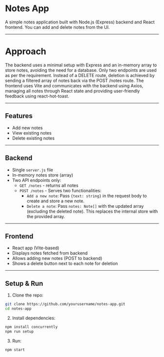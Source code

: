 # Notes App

A simple notes application built with Node.js (Express) backend and React frontend. You can add and delete notes from the UI.

---

# Approach

The backend uses a minimal setup with Express and an in-memory array to store notes, avoiding the need for a database. Only two endpoints are used as per the requirement. Instead of a DELETE route, deletion is achieved by sending a filtered array of notes back via the POST /notes route. The frontend uses Vite and communicates with the backend using Axios, managing all notes through React state and providing user-friendly feedback using react-hot-toast.

---

## Features

- Add new notes
- View existing notes
- Delete existing notes

---

## Backend

- Single `server.js` file
- In-memory notes store (array)
- Two API endpoints only:
  - `GET /notes` - returns all notes
  - `POST /notes` - Serves two functionalities:
    - `Add a new note`: Pass `{text: string}` in the request body to create and store a new note.
    - `Delete a note`: Pass `notes: Note[]` with the updated array (excluding the deleted note). This replaces the internal store with the provided array.

---

## Frontend

- React app (Vite-based)
- Displays notes fetched from backend
- Allows adding new notes (POST to backend)
- Shows a delete button next to each note for deletion

---

## Setup & Run

1. Clone the repo:

```bash
git clone https://github.com/yourusername/notes-app.git
cd notes-app
```

2. Install dependencies:

```bash
npm install concurrently
npm run setup
```

3. Run:

```bash
npm start
```
